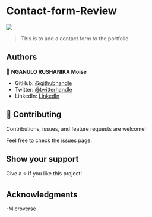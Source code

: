 # Contact-form-Review

![](https://img.shields.io/badge/Microverse-blueviolet)

> This is to add a contact form to the portfolio

## Authors

👤 **NGANULO RUSHANIKA Moise**

- GitHub: [@githubhandle](https://github.com/moise10r)
- Twitter: [@twitterhandle](https://twitter.com/MRushanika)
- LinkedIn: [LinkedIn](https://www.linkedin.com/in/nganulo-rushanika-mo%C3%AFse-626139197/)
## 🤝 Contributing

Contributions, issues, and feature requests are welcome!

Feel free to check the [issues page](https://github.com/hiromataba/Hello-world/issues).

## Show your support

Give a ⭐️ if you like this project!

## Acknowledgments

-Microverse

